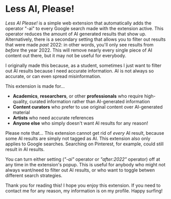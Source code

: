 <h1>Less AI, Please!</h1>

<i>Less AI Please!</i> is a simple web extension that automatically adds the operator "-ai" to every Google search made with the extension active. This operator reduces the amount of AI generated results that show up. Alternatively, there is a secondary setting that allows you to filter out results that were made <i>past</i> 2022: in other words, you'll only see results from <i>before</i> the year 2022. This will remove nearly every single piece of AI content out there, but it may not be useful for everybody. 

I originally made this because, as a student, sometimes I just want to filter out AI results because I need accurate information. AI is not always so accurate, or can even spread misinformation. 

This extension is made for...
- <b>Academics</b>, <b>researchers</b>, or other <b>professionals</b> who require high-quality, curated information rather than AI-generated information
- <b>Content curators</b> who prefer to use original content over AI-generated material
- <b>Artists</b> who need accurate references
- <b>Anyone else</b> who simply doesn't want AI results for any reason! 

Please note that...
This extension cannot get rid of <i>every</i> AI result, because some AI results are simply not tagged as AI. 
This extension also only applies to Google searches. Searching on Pinterest, for example, could still result in AI results. 

You can turn either setting (<i>"-ai"</i> operator or <i>"after:2022"</i> operator) off at any time in the extension's popup. This is useful for anybody who might not always want/need to filter out AI results, or who want to toggle betwen different search strategies. 

Thank you for reading this! I hope you enjoy this extension. If you need to contact me for any reason, my information is on my profile. Happy surfing! 
